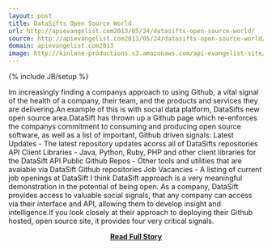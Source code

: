 ```yaml
---
layout: post
title: DataSifts Open Source World
url: http://apievangelist.com2013/05/24/datasifts-open-source-world/
source: http://apievangelist.com2013/05/24/datasifts-open-source-world/
domain: apievangelist.com2013
image: http://kinlane-productions.s3.amazonaws.com/api-evangelist-site/blog/datasift-logo.png
---
```

{% include JB/setup %}<p>Im increasingly finding a companys approach to using Github, a vital signal of the health of a company, their team, and the products and services they are delivering.An example of this is with social data platform, DataSifts new open source area.DataSift has thrown up a Github page which re-enforces the companys commitment to consuming and producing open source software, as well as a list of important, Github driven signals: Latest Updates - The latest repository updates acorss all of DataSifts repositories API Client Libraries - Java, Python, Ruby, PHP and other client libraries for the DataSift API Public Github Repos - Other tools and utilities that are avaiable via DataSift Github repositories Job Vacancies - A listing of current job openings at DataSift I think DataSift approach is a very meaningful demonstration in the potential of being open. As a company, DataSift provides access to valuable social signals, that any company can access via their interface and API, allowing them to develop insight and intelligence.If you look closely at their approach to deploying their Github hosted, open source site, it provides four very critical signals.</p>
<center><p><a href="http://apievangelist.com2013/05/24/datasifts-open-source-world/" style='padding:25px; font-sze:18px; font-weight: bold;'>Read Full Story</a></p></center>
